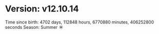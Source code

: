 # Version: v12.10.14
Time since birth: 4702 days, 112848 hours, 6770880 minutes, 406252800 seconds
Season: Summer ☀️

